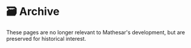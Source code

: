 # :card_file_box: Archive

These pages are no longer relevant to Mathesar's development, but are preserved for historical interest.

